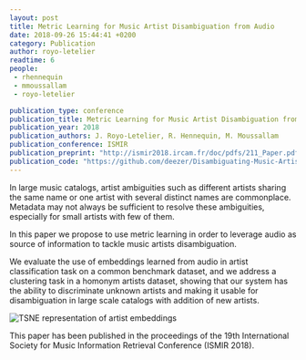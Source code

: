 ```yaml
---
layout: post
title: Metric Learning for Music Artist Disambiguation from Audio
date: 2018-09-26 15:44:41 +0200
category: Publication
author: royo-letelier
readtime: 6
people:
 - rhennequin
 - mmoussallam
 - royo-letelier

publication_type: conference
publication_title: Metric Learning for Music Artist Disambiguation from Audio
publication_year: 2018
publication_authors: J. Royo-Letelier, R. Hennequin, M. Moussallam
publication_conference: ISMIR
publication_preprint: "http://ismir2018.ircam.fr/doc/pdfs/211_Paper.pdf"
publication_code: "https://github.com/deezer/Disambiguating-Music-Artists-at-Scale-with-Audio-Metric-Learning"
---
```


In large music catalogs, artist ambiguities such as different artists sharing the same name or one artist with several distinct names are commonplace. Metadata may not always be sufficient to resolve these ambiguities, especially for small artists with few of them.

In this paper we propose to use metric learning in order to leverage audio as source of information to tackle music artists disambiguation. 

We evaluate the use of embeddings learned from audio in artist classification task on a common benchmark dataset, and we address a clustering task in a homonym artists dataset, showing that our system has the ability to discriminate unknown artists and making it usable for disambiguation in large scale catalogs with addition of new artists.

<div class="publication-illustration">
    <img
        src="{{ '/static/images/publis/royo18ismir/tsne_art20.png' | prepend: site.baseurl }}"
        alt="TSNE representation of artist embeddings"/>
</div>

This paper has been published in the proceedings of the 19th International Society for Music Information Retrieval Conference (ISMIR 2018).
